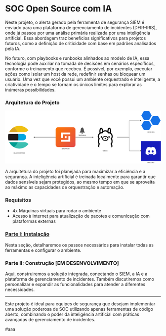 # SOC Open Source com IA

Neste projeto, o alerta gerado pela ferramenta de segurança SIEM é enviado para uma plataforma de gerenciamento de incidentes (DFIR-IRIS), onde já passou por uma análise primária realizada por uma inteligência artificial. Essa abordagem traz benefícios significativos para projetos futuros, como a definição de criticidade com base em padrões analisados pela IA.

No futuro, com playbooks e runbooks alinhados ao modelo de IA, essa tecnologia pode auxiliar na tomada de decisões em cenários específicos, conforme o treinamento que recebeu. É possível, por exemplo, executar ações como isolar um host da rede, redefinir senhas ou bloquear um usuário. Uma vez que você possui um ambiente orquestrado e inteligente, a criatividade e o tempo se tornam os únicos limites para explorar as inúmeras possibilidades.

### Arquitetura do Projeto
![Workflow](https://github.com/carlossilva9867/soc-opensource-ia/blob/main/IMG/diagrama.png)

A arquitetura do projeto foi planejada para maximizar a eficiência e a segurança. A inteligência artificial é treinada localmente para garantir que dados sensíveis sejam protegidos, ao mesmo tempo em que se aproveita ao máximo as capacidades de orquestração e automação.

### Requisitos
- 4x Máquinas virtuais para rodar o ambiente
- Acesso à internet para atualização de pacotes e comunicação com plataformas externas

### [Parte I: Instalação](https://github.com/carlossilva9867/soc-opensource-ia/tree/main/PARTE%201%20-%20INSTALACAO)

Nesta seção, detalharemos os passos necessários para instalar todas as ferramentas e configurar o ambiente.

### Parte II: Construção [EM DESENVOLVIMENTO]
Aqui, construiremos a solução integrada, conectando o SIEM, a IA e a plataforma de gerenciamento de incidentes. Também discutiremos como personalizar e expandir as funcionalidades para atender a diferentes necessidades.

---

Este projeto é ideal para equipes de segurança que desejam implementar uma solução poderosa de SOC utilizando apenas ferramentas de código aberto, combinando o poder da inteligência artificial com práticas avançadas de gerenciamento de incidentes.



#aaa